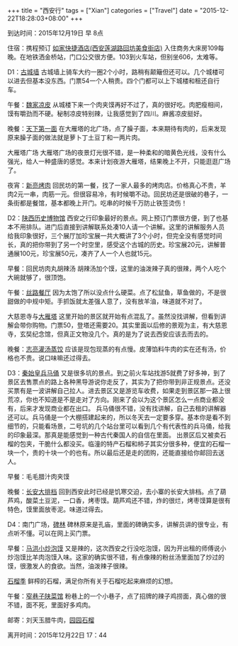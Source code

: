 +++
title = "西安行"
tags = ["Xian"]
categories = ["Travel"]
date = "2015-12-22T18:28:03+08:00"
+++

到达时间：2015年12月19日 早 8点

住宿：携程预订 [如家快捷酒店(西安莲湖路回坊美食街店)](http://hotels.ctrip.com/hotel/105881.html)
入住商务大床房109每晚。在地铁洒金桥站，门口公交很方便。103到火车站，但别坐606，太难等。

D1：[古城墙](http://www.dianping.com/shop/24073926)
古城墙上骑车大约一圈2个小时，路稍有颠簸但还可以。几个城楼可以进去但基本没东西。门票54一个人稍贵。四个门都可以上下城楼和租还自行车。

午餐：[魏家凉皮](http://www.dianping.com/shop/3578080)
从城楼下来一个肉夹馍再好不过了，真的很好吃。肉肥瘦相间，馍有嚼劲而不硬。秘制凉皮特别辣，让我感觉到了四川。麻酱凉皮挺好。

晚餐：[天下第一面](http://www.dianping.com/shop/4131968)
在大雁塔的北广场，点了臊子面，本来期待有肉的，后来发现原来臊子面的做法就是萝卜丁土豆丁和一两片肉。

大雁塔广场
大雁塔广场的夜景灯光很不错，是一种柔和的暗黄色光线，没有什么强光，给人一种盛唐的感觉。本来计划夜游大雁塔，结果晚上不开，只能逛逛广场了。

夜宵：[新亮烤肉](http://www.dianping.com/shop/8908540)
回民坊的第一餐，找了一家人最多的烤肉店。价格真心不贵，羊肉2元一串，肉筋一元。但很容易冷，有时候嚼不动。回民坊还是很破的巷子，一条街都是餐馆，基本都晚上开门。吃串的时候千万防止铁签烫伤！

D2：[陕西历史博物馆](http://www.dianping.com/shop/1805194)
西安之行印象最好的景点。网上预订门票很方便，到了也基本不用排队。进门后直接到讲解联系处凑10人请一个讲解。这里的讲解服务人员给我印象很好，三个展厅加珍宝展一共大概讲了3个小时，但完全没有感觉时间长，真的把你带到了另一个时空里，感受这个古城的历史。珍宝展20元，讲解普通展100元，珍宝展50元，凑齐了人一个人也就15元。

早餐：回民坊肉丸胡辣汤
胡辣汤加个馍，这里的油泼辣子真的很辣，两个人吃个大碗就够了，很顶饱。

午餐：[丝路餐厅](http://www.dianping.com/shop/2075116)
因为太饱了所以没点什么硬菜。点了松鼠鱼，草鱼做的，不是很甜做的中规中矩。手抓饭就太差强人意了，没有放羊油，味道就不对了。

大慈恩寺与[大雁塔](http://www.dianping.com/shop/1805419)
这里开始的景区就开始有点混乱了。虽然没找讲解，但看到讲解会带你购物。门票50，登塔还需要20。其实里面以后修的景观为主，有大慈恩寺，玄奘纪念馆，但真正文物没几个。真的是为了说去西安应该去而去的。

晚餐：[志亮灌汤蒸饺](http://www.dianping.com/shop/551238)
应该是现包现蒸的有点慢。皮薄馅料牛肉的实在还有汤，价格也不贵。说口味嘛还过得去。

D3：[秦始皇兵马俑](http://www.dianping.com/shop/1805404)
又是很多坑的景点。到之前火车站找游5就费了好多神，到了景区去售票点的路上各种黑导游说你走反了，其实为了把你带到非正规景点。还没买票有是一波讲解自己拉人。进去景区又是游览车收费，如果走到景区那一路上很荒凉，你也不知道是不是走对了方向。刚来了会以为这个景区怎么一点商业都没有，后来才发现商业都在出口。
兵马俑很不错，没有找讲解，自己去租的讲解器还可以。兵马俑是一个大棚搭建起来的，所以冬天去一定要多穿。基本你是看不到细节的，只能看场景，二号坑的几个站台里可以看到几个有代表性的兵马俑，给我的印象最深。那真是能感觉到一种古代秦国人的自信在里面。
出景区后又被卖石榴的包夹，干脆什么都没买。临潼的特产石榴和柿子其实分很多种，便宜的石榴一块一个，贵的十块一个的也有。所以最后还是走的团购，还能直接给你邮回去送人。

早餐：毛毛腊汁肉夹馍

晚餐：[长安大排档](http://www.dianping.com/shop/13897724)
回到西安此时已经是饥寒交迫，去小寨的长安大排档。点了葫芦鸡，酸菜土豆泥，一口香，烤枣馍。葫芦鸡还不错，炸的很烂，烤枣馍算是很有特色，馍里面放枣泥。味道过得去。

D4：南门广场，[碑林](http://www.dianping.com/shop/1805401)
碑林原来是孔庙，里面的碑确实多，讲解员讲的很专业，有点听不懂。可以在网上买门票。

早餐：[马洪小炒泡馍](http://www.dianping.com/shop/5364868)
又是辣的，这次西安之行没吃泡馍，因为开出租的师傅说小炒泡馍比羊肉泡馍入味。这家的确实很不错，有点像辣的粉丝汤里面加了炒过的馍，很激发人的食欲。当然，油泼辣子很辣。

[石榴季](http://www.dianping.com/shop/19591656)
鲜榨的石榴，满足你所有关于石榴吃起来麻烦的幻想。

午餐：[窄巷子陕菜馆](http://www.dianping.com/shop/6856709)
粉巷上的一个小巷子，点了招牌的辣子鸡捞面，真心做的很不错，面不死，里面好多鸡肉。

邮寄：刘天玉腊牛肉，[园园石榴](http://xa.meituan.com/deal/31802286.html?acm=UmyulwbVm_13797949050944159255.%E5%9B%AD%E5%9B%AD%E6%9E%9C%E4%B8%9A.1Wk_4117782110932422314.31802286.1&mtt=1.s%2Fdefault.0.0.iii7z4tb&cks=21988)

离开时间：2015年12月22日 17：44

